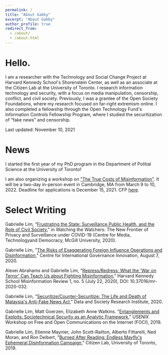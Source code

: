 ```yaml
---
permalink: /
title: "About Gabby"
excerpt: "About Gabby"
author_profile: true
redirect_from: 
  - /about/
  - /about.html
---
```

Hello.
======
I am a researcher with the Technology and Social Change Project at Harvard Kennedy School's Shorenstein Center, as well as an associate at the Citizen Lab at the University of Toronto. I research information technology and security, with a focus on media manipulation, censorship, conflict, and civil society. Previously, I was a grantee of the Open Society Foundations, where my research focused on far-right extremism online. I also completed a fellowship through the Open Technology Fund's Information Controls Fellowship Program, where I studied the securitization of “fake news” and censorship.

Last updated: November 10, 2021

News
======
I started the first year of my PhD program in the Department of Politial Science at the University of Toronto! 

I am also organizing a workshop on ["The True Costs of Misinformation"](https://shorensteincenter.org/true-costs-misinformation-workshop-call-participants/). It will be a two-day in-person event in Cambridge, MA from March 9 to 10, 2022. Deadline for applications is December 15, 2021. CFP [here](https://shorensteincenter.org/true-costs-misinformation-workshop-call-participants/). 

Select Writing
======

Gabrielle Lim, “[Frustrating the State: Surveillance,Public Health, and the Role of Civil Society](https://www.mediatechdemocracy.com/work/frustrating-the-state-surveillance-public-health-and-the-role-of-civil-society),” in Watching the Watchers: The New Frontier of Privacy and Surveillance under COVID-19 (Centre for Media, Technologyand Democracy, McGill University, 2020).

Gabrielle Lim, "[The Risks of Exaggerating Foreign Influence Operations and Disinformation](https://www.cigionline.org/articles/risks-exaggerating-foreign-influence-operations-and-disinformation)," Centre for International Governance Innovation, August 7, 2020.

Alexei Abrahams and Gabrielle Lim, "[Repress/Redress: What the 'War on Terror' Can Teach Us about Fighting Misinformation](https://doi.org/10.37016/mr-2020-032)," Harvard Kennedy School Misinformation Review 1, no. 5 (July 22, 2020), DOI: 10.37016/mr-2020-032.

Gabrielle Lim, "[Securitize/Counter-Securitize: The Life and Death of Malaysia's Anti-Fake News Act](https://datasociety.net/library/securitize-counter-securitize/)," Data and Society Research Institute, 2020.

Gabrielle Lim, Matt Goerzen, Elizabeth Anne Watkins. "[Entanglements and Exploits: Sociotechnical Security as an Analytic Framework](https://www.usenix.org/conference/foci19/presentation/goerzen)," USENIX Workshop on Free and Open Communications on the Internet (FOCI), 2019.

Gabrielle Lim, Etienne Maynier, John Scott-Railton, Alberto Fittarelli, Ned Moran, and Ron Deibert, "[Burned After Reading: Endless Mayfly's Ephemeral Disinformation Campaign](https://citizenlab.ca/2019/05/burned-after-reading-endless-mayflys-ephemeral-disinformation-campaign/)," Citizen Lab, University of Toronto, 2019.
